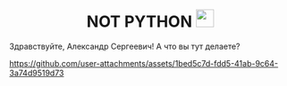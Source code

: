 <h1 align="center">
  NOT PYTHON 
  <img src="https://github.com/blackcater/blackcater/raw/main/images/Hi.gif" height="32"/>
</h1>

Здравствуйте, Александр Сергеевич! А что вы тут делаете?

https://github.com/user-attachments/assets/1bed5c7d-fdd5-41ab-9c64-3a74d9519d73
